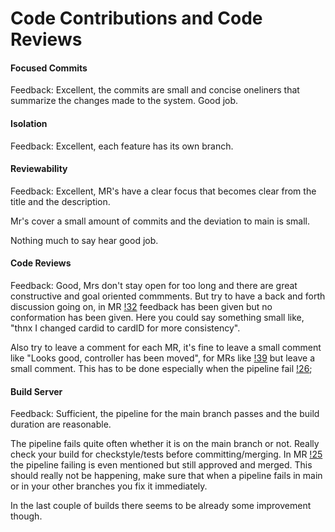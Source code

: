 # Code Contributions and Code Reviews

#### Focused Commits

Feedback: Excellent, the commits are small and concise oneliners that summarize the changes made to the system. Good job.

#### Isolation

Feedback: Excellent, each feature has its own branch.


#### Reviewability

Feedback: Excellent, MR's have a clear focus that becomes clear from the title and the description.

Mr's cover a small amount of commits and the deviation to main is small.

Nothing much to say hear good job.


#### Code Reviews

Feedback: Good, Mrs don't stay open for too long and there are great constructive and goal oriented commments.
But try to have a back and forth discussion going on, in MR [!32](https://gitlab.ewi.tudelft.nl/cse1105/2022-2023/teams/oopp-team-37/-/merge_requests/32) feedback has been given but no conformation has been given.
Here you could say something small like, "thnx I changed cardid to cardID for more consistency".

Also try to leave a comment for each MR, it's fine to leave a small comment like "Looks good, controller has been moved", for MRs like [!39](https://gitlab.ewi.tudelft.nl/cse1105/2022-2023/teams/oopp-team-37/-/merge_requests/39/diffs) but leave a small comment. This has to be done especially when the pipeline fail [!26](https://gitlab.ewi.tudelft.nl/cse1105/2022-2023/teams/oopp-team-37/-/merge_requests/26);


#### Build Server

Feedback: Sufficient, the pipeline for the main branch passes and the build duration are reasonable.

The pipeline fails quite often whether it is on the main branch or not.
Really check your build for checkstyle/tests before committing/merging. In MR [!25](https://gitlab.ewi.tudelft.nl/cse1105/2022-2023/teams/oopp-team-37/-/merge_requests/25) the pipeline failing is even mentioned but still approved and merged.
This should really not be happening, make sure that when a pipeline fails in main or in your other branches you fix it immediately.

In the last couple of builds there seems to be already some improvement though.
